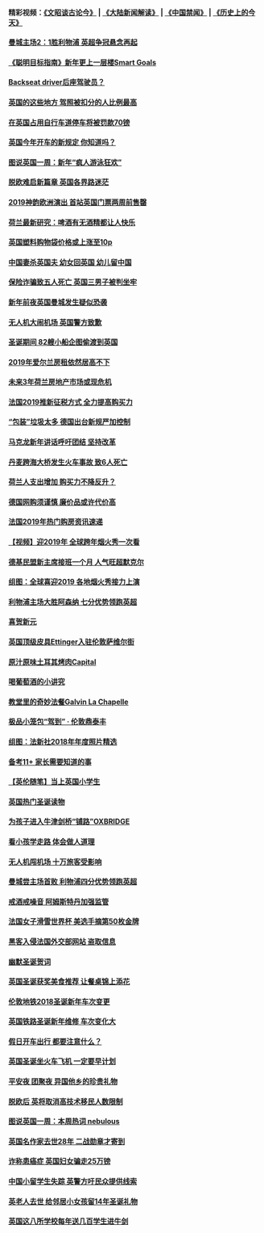 #### 精彩视频：[《文昭谈古论今》](https://github.com/gfw-breaker/wenzhao/blob/master/README.md?t=01060930) | [《大陆新闻解读》](https://github.com/gfw-breaker/ntdtv-comedy/blob/master/README.md?t=01060930) | [《中国禁闻》](https://github.com/gfw-breaker/ntdtv-news/blob/master/README.md?t=01060930) | [《历史上的今天》](https://github.com/gfw-breaker/today-in-history/blob/master/README.md?t=01060930) 

#### [曼城主场2：1胜利物浦 英超争冠悬念再起](../pages/nsc974/n10954843.md?t=01060930) 

#### [《聪明目标指南》新年更上一层楼Smart Goals](../pages/nsc974/n10954583.md?t=01060930) 

#### [Backseat driver后座驾驶员？](../pages/nsc974/n10954192.md?t=01060930) 

#### [英国的这些地方 驾照被扣分的人比例最高](../pages/nsc974/n10954152.md?t=01060930) 

#### [在英国占用自行车道停车将被罚款70镑](../pages/nsc974/n10954142.md?t=01060930) 

#### [英国今年开车的新规定 你知道吗？](../pages/nsc974/n10953267.md?t=01060930) 

#### [图说英国一周：新年“疯人游泳狂欢”](../pages/nsc974/n10953234.md?t=01060930) 

#### [脱欧难启新篇章 英国各界路迷茫](../pages/nsc974/n10951727.md?t=01060930) 

#### [2019神韵欧洲演出 首站英国门票两周前售罄](../pages/nsc974/n10951678.md?t=01060930) 

#### [荷兰最新研究：啤酒有无酒精都让人快乐](../pages/nsc974/n10950834.md?t=01060930) 

#### [英国塑料购物袋价格或上涨至10p](../pages/nsc974/n10951770.md?t=01060930) 

#### [中国妻杀英国夫 幼女回英国 幼儿留中国](../pages/nsc974/n10951754.md?t=01060930) 

#### [保险诈骗致五人死亡 英国三男子被判坐牢](../pages/nsc974/n10951747.md?t=01060930) 

#### [新年前夜英国曼城发生疑似恐袭](../pages/nsc974/n10951741.md?t=01060930) 

#### [无人机大闹机场 英国警方致歉](../pages/nsc974/n10951733.md?t=01060930) 

#### [圣诞期间 82艘小船企图偷渡到英国](../pages/nsc974/n10951711.md?t=01060930) 

#### [2019年爱尔兰房租依然居高不下](../pages/nsc974/n10950906.md?t=01060930) 

#### [未来3年荷兰房地产市场或现危机](../pages/nsc974/n10950888.md?t=01060930) 

#### [法国2019推新征税方式 全力提高购买力](../pages/nsc974/n10946987.md?t=01060930) 

#### [“包装”垃圾太多 德国出台新规严加控制](../pages/nsc974/n10948358.md?t=01060930) 

#### [马克龙新年讲话呼吁团结 坚持改革](../pages/nsc974/n10947012.md?t=01060930) 

#### [丹麦跨海大桥发生火车事故 致6人死亡](../pages/nsc974/n10948353.md?t=01060930) 

#### [荷兰人支出增加 购买力不降反升？](../pages/nsc974/n10948390.md?t=01060930) 

#### [德国网购须谨慎 廉价品或许代价高](../pages/nsc974/n10948233.md?t=01060930) 

#### [法国2019年热门购房资讯速递](../pages/nsc974/n10947033.md?t=01060930) 

#### [【视频】迎2019年 全球跨年烟火秀一次看](../pages/nsc974/n10946627.md?t=01060930) 

#### [德基民盟新主席接班一个月 人气旺超默克尔](../pages/nsc974/n10946634.md?t=01060930) 

#### [组图：全球喜迎2019 各地烟火秀接力上演](../pages/nsc974/n10945584.md?t=01060930) 

#### [利物浦主场大胜阿森纳 七分优势领跑英超](../pages/nsc974/n10945421.md?t=01060930) 

#### [喜贺新元](../pages/nsc974/n10936605.md?t=01060930) 

#### [英国顶级皮具Ettinger入驻伦敦萨维尔街](../pages/nsc974/n10936595.md?t=01060930) 

#### [原汁原味土耳其烤肉Capital](../pages/nsc974/n10936573.md?t=01060930) 

#### [喝葡萄酒的小讲究](../pages/nsc974/n10936535.md?t=01060930) 

#### [教堂里的奇妙法餐Galvin La Chapelle](../pages/nsc974/n10935913.md?t=01060930) 

#### [极品小笼包“驾到” · 伦敦鼎泰丰](../pages/nsc974/n10935791.md?t=01060930) 

#### [组图：法新社2018年年度照片精选](../pages/nsc974/n10935213.md?t=01060930) 

#### [备考11+ 家长需要知道的事](../pages/nsc974/n10934312.md?t=01060930) 

#### [【英伦随笔】当上英国小学生](../pages/nsc974/n10934305.md?t=01060930) 

#### [英国热门圣诞读物](../pages/nsc974/n10934285.md?t=01060930) 

#### [为孩子进入牛津剑桥“铺路”OXBRIDGE](../pages/nsc974/n10934233.md?t=01060930) 

#### [看小孩学走路 体会做人道理](../pages/nsc974/n10934169.md?t=01060930) 

#### [无人机闯机场  十万旅客受影响](../pages/nsc974/n10934028.md?t=01060930) 

#### [曼城尝主场首败 利物浦四分优势领跑英超](../pages/nsc974/n10932818.md?t=01060930) 

#### [戒酒戒噪音 阿姆斯特丹加强监管](../pages/nsc974/n10928070.md?t=01060930) 

#### [法国女子滑雪世界杯 美选手摘第50枚金牌](../pages/nsc974/n10927351.md?t=01060930) 

#### [黑客入侵法国外交部网站 盗取信息](../pages/nsc974/n10927269.md?t=01060930) 

#### [幽默圣诞贺词](../pages/nsc974/n10926672.md?t=01060930) 

#### [英国圣诞获奖美食推荐 让餐桌锦上添花](../pages/nsc974/n10926641.md?t=01060930) 

#### [伦敦地铁2018圣诞新年车次变更](../pages/nsc974/n10926629.md?t=01060930) 

#### [英国铁路圣诞新年维修 车次变化大](../pages/nsc974/n10926618.md?t=01060930) 

#### [假日开车出行 都要注意什么？](../pages/nsc974/n10926610.md?t=01060930) 

#### [英国圣诞坐火车飞机 一定要早计划](../pages/nsc974/n10926599.md?t=01060930) 

#### [平安夜 团聚夜 异国他乡的珍贵礼物](../pages/nsc974/n10925634.md?t=01060930) 

#### [脱欧后 英将取消高技术移民人数限制](../pages/nsc974/n10924981.md?t=01060930) 

#### [图说英国一周：本周热词 nebulous](../pages/nsc974/n10925020.md?t=01060930) 

#### [英国名作家去世28年 二战勋章才寄到](../pages/nsc974/n10925014.md?t=01060930) 

#### [诈称患癌症 英国妇女骗走25万镑](../pages/nsc974/n10925008.md?t=01060930) 

#### [中国小留学生失踪  英警方吁民众提供线索](../pages/nsc974/n10925001.md?t=01060930) 

#### [英老人去世 给邻居小女孩留14年圣诞礼物](../pages/nsc974/n10924997.md?t=01060930) 

#### [英国这八所学校每年送几百学生进牛剑](../pages/nsc974/n10924990.md?t=01060930) 

